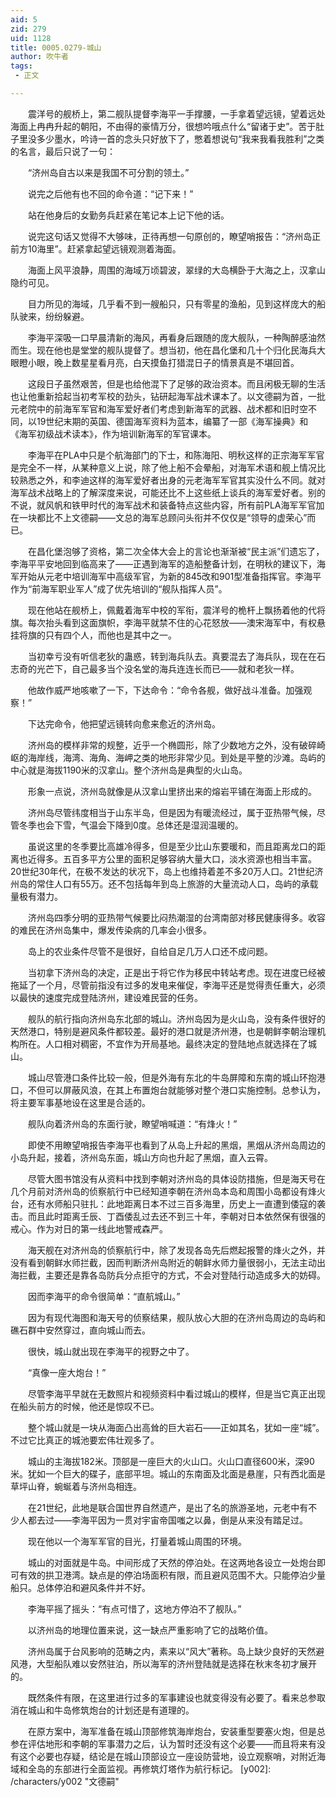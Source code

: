 ```yaml
---
aid: 5
zid: 279
uid: 1128
title: 0005.0279-城山
author: 吹牛者
tags: 
 - 正文

---
```




　　震洋号的舰桥上，第二舰队提督李海平一手撑腰，一手拿着望远镜，望着远处海面上冉冉升起的朝阳，不由得的豪情万分，很想吟哦点什么“留诸于史”。苦于肚子里没多少墨水，吟诗一首的念头只好放下了，憋着想说句“我来我看我胜利”之类的名言，最后只说了一句：

　　“济州岛自古以来是我国不可分割的领土。”

　　说完之后他有也不回的命令道：“记下来！”

　　站在他身后的女勤务兵赶紧在笔记本上记下他的话。

　　说完这句话又觉得不大够味，正待再想一句原创的，瞭望哨报告：“济州岛正前方10海里”。赶紧拿起望远镜观测着海面。

　　海面上风平浪静，周围的海域万顷碧波，翠绿的大岛横卧于大海之上，汉拿山隐约可见。

　　目力所见的海域，几乎看不到一艘船只，只有零星的渔船，见到这样庞大的船队驶来，纷纷躲避。

　　李海平深吸一口早晨清新的海风，再看身后跟随的庞大舰队，一种陶醉感油然而生。现在他也是堂堂的舰队提督了。想当初，他在昌化堡和几十个归化民海兵大眼瞪小眼，晚上数星星看月亮，白天摸鱼打猎混日子的情景真是不堪回首。

　　这段日子虽然艰苦，但是也给他混下了足够的政治资本。而且闲极无聊的生活也让他重新拾起当初考军校的劲头，钻研起海军战术课本了。以文德嗣为首，一批元老院中的前海军军官和海军爱好者们考虑到新海军的武器、战术都和旧时空不同，以19世纪末期的英国、德国海军资料为蓝本，编纂了一部《海军操典》和《海军初级战术读本》，作为培训新海军的军官课本。

　　李海平在PLA中只是个航海部门的下士，和陈海阳、明秋这样的正宗海军军官是完全不一样，从某种意义上说，除了他上船不会晕船，对海军术语和舰上情况比较熟悉之外，和李迪这样的海军爱好者出身的元老海军军官其实没什么不同。就对海军战术战略上的了解深度来说，可能还比不上这些纸上谈兵的海军爱好者。别的不说，就风帆和铁甲时代的海军战术和装备特点这些内容，所有前PLA海军军官加在一块都比不上文德嗣——文总的海军总顾问头衔并不仅仅是“领导的虚荣心”而已。

　　在昌化堡泡够了资格，第二次全体大会上的言论也渐渐被“民主派”们遗忘了，李海平平安地回到临高来了——正遇到海军的造船整备计划，在明秋的建议下，海军开始从元老中培训海军中高级军官，为新的845改和901型准备指挥官。李海平作为“前海军职业军人”成了优先培训的“舰队指挥人员”。

　　现在他站在舰桥上，佩戴着海军中校的军衔，震洋号的桅杆上飘扬着他的代将旗。每次抬头看到这面旗帜，李海平就禁不住的心花怒放——澳宋海军中，有权悬挂将旗的只有四个人，而他也是其中之一。

　　当初幸亏没有听信老狄的蛊惑，转到海兵队去。真要混去了海兵队，现在在石志奇的光芒下，自己最多当个没名堂的海兵连连长而已——就和老狄一样。

　　他故作威严地咳嗽了一下，下达命令：“命令各舰，做好战斗准备。加强观察！”

　　下达完命令，他把望远镜转向愈来愈近的济州岛。

　　济州岛的模样非常的规整，近乎一个椭圆形，除了少数地方之外，没有破碎崎岖的海岸线，海湾、海角、海岬之类的地形非常少见。到处是平整的沙滩。岛屿的中心就是海拔1190米的汉拿山。整个济州岛是典型的火山岛。

　　形象一点说，济州岛就像是从汉拿山里挤出来的熔岩平铺在海面上形成的。

　　济州岛尽管纬度相当于山东半岛，但是因为有暖流经过，属于亚热带气候，尽管冬季也会下雪，气温会下降到0度。总体还是湿润温暖的。

　　虽说这里的冬季要比高雄冷得多，但是至少比山东要暖和，而且距离龙口的距离也近得多。五百多平方公里的面积足够容纳大量大口，淡水资源也相当丰富。20世纪30年代，在极不发达的状况下，岛上也维持着差不多20万人口。21世纪济州岛的常住人口有55万。还不包括每年到岛上旅游的大量流动人口，岛屿的承载量极有潜力。

　　济州岛四季分明的亚热带气候要比闷热潮湿的台湾南部对移民健康得多。收容的难民在济州岛集中，爆发传染病的几率会小很多。

　　岛上的农业条件尽管不是很好，自给自足几万人口还不成问题。

　　当初拿下济州岛的决定，正是出于将它作为移民中转站考虑。现在进度已经被拖延了一个月，尽管前指没有过多的发电来催促，李海平还是觉得责任重大，必须以最快的速度完成登陆济州，建设难民营的任务。

　　舰队的航行指向济州岛东北部的城山。济州岛因为是火山岛，没有条件很好的天然港口，特别是避风条件都较差。最好的港口就是济州港，也是朝鲜李朝治理机构所在。人口相对稠密，不宜作为开局基地。最终决定的登陆地点就选择在了城山。

　　城山尽管港口条件比较一般，但是外海有东北的牛岛屏障和东南的城山环抱港口，不但可以屏蔽风浪，在其上布置炮台就能够对整个港口实施控制。总参认为，将主要军事基地设在这里是合适的。

　　舰队向着济州岛的东面行驶，瞭望哨喊道：“有烽火！”

　　即使不用瞭望哨报告李海平也看到了从岛上升起的黑烟，黑烟从济州岛周边的小岛升起，接着，济州岛东面，城山方向也升起了黑烟，直入云霄。

　　尽管大图书馆没有从资料中找到李朝对济州岛的具体设防措施，但是海天号在几个月前对济州岛的侦察航行中已经知道李朝在济州岛本岛和周围小岛都设有烽火台，还有水师船只驻扎：此地距离日本不过三百多海里，历史上一直遭到倭寇的袭击。而且此时距离壬辰、丁酉倭乱过去还不到三十年，李朝对日本依然保有很强的戒心。作为对日的第一线此地警戒森严。

　　海天舰在对济州岛的侦察航行中，除了发现各岛先后燃起报警的烽火之外，并没有看到朝鲜水师拦截，因而判断济州岛附近的朝鲜水师力量很弱小，无法主动出海拦截，主要还是靠各岛防兵分点拒守的方式，不会对登陆行动造成多大的妨碍。

　　因而李海平的命令很简单：“直航城山。”

　　因为有现代海图和海天号的侦察结果，舰队放心大胆的在济州岛周边的岛屿和礁石群中安然穿过，直向城山而去。

　　很快，城山就出现在李海平的视野之中了。

　　“真像一座大炮台！”

　　尽管李海平早就在无数照片和视频资料中看过城山的模样，但是当它真正出现在船头前方的时候，他还是惊叹不已。

　　整个城山就是一块从海面凸出高耸的巨大岩石——正如其名，犹如一座“城”。不过它比真正的城池要宏伟壮观多了。

　　城山的主海拔182米。顶部是一座巨大的火山口。火山口直径600米，深90米。犹如一个巨大的碟子，底部平坦。城山的东南面及北面是悬崖，只有西北面是草坪山脊，蜿蜒着与济州岛相连。

　　在21世纪，此地是联合国世界自然遗产，是出了名的旅游圣地，元老中有不少人都去过——李海平因为一贯对宇宙帝国嗤之以鼻，倒是从来没有踏足过。

　　现在他以一个海军军官的目光，打量着城山周围的环境。

　　城山的对面就是牛岛。中间形成了天然的停泊处。在这两地各设立一处炮台即可有效的拱卫港湾。缺点是的停泊场面积有限，而且避风范围不大。只能停泊少量船只。总体停泊和避风条件并不好。

　　李海平摇了摇头：“有点可惜了，这地方停泊不了舰队。”

　　以济州岛的地理位置来说，这一缺点严重影响了它的战略价值。

　　济州岛属于台风影响的范畴之内，素来以“风大”著称。岛上缺少良好的天然避风港，大型船队难以安然驻泊，所以海军的济州登陆就是选择在秋末冬初才展开的。

　　既然条件有限，在这里进行过多的军事建设也就变得没有必要了。看来总参取消在城山和牛岛修筑炮台的计划还是有道理的。

　　在原方案中，海军准备在城山顶部修筑海岸炮台，安装重型要塞火炮，但是总参在评估地形和李朝的军事潜力之后，认为暂时还没有这个必要——而且将来有没有这个必要也存疑，结论是在城山顶部设立一座设防营地，设立观察哨，对附近海域和全岛的东部进行全面监视。再修筑灯塔作为航行标记。
[y002]: /characters/y002 "文德嗣"


